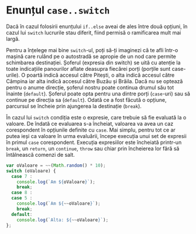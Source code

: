 # Enunțul `case..switch`

Dacă în cazul folosirii enunțului `if..else` aveai de ales între două opțiuni, în cazul lui `switch` lucrurile stau diferit, fiind permisă o ramificarea mult mai largă.

Pentru a înțelege mai bine `switch`-ul, poți să-ți imaginezi că te afli într-o mașină care rulând pe o autostradă se apropie de un nod care permite schimbarea destinației. Șoferul (expresia din switch) se uită cu atenție la toate indicațiile panourilor aflate deasupra fiecărei porți (porțile sunt case-urile). O poartă indică accesul către Pitești, o alta indică accesul către Câmpina iar alta indică accesul către Buzău și Brăila. Dacă nu se optează pentru o anume direcție, șoferul nostru poate continua drumul său tot înainte (`default`). Șoferul poate opta pentru una dintre porți (`case`-uri) sau să continue pe direcția sa (`default`). Odată ce a fost făcută o opțiune, parcursul se încheie prin ajungerea la destinație (`break`).

În cazul lui `switch` condiția este o expresie, care trebuie să fie evaluată la o valoare. De îndată ce evaluarea s-a încheiat, valoarea va avea un caz corespondent în opțiunile definite cu `case`. Mai simplu, pentru tot ce ar putea ieși ca valoare în urma evaluării, începe execuția unui set de expresii în primul `case` corespondent. Execuția expresiilor este încheiată printr-un `break`, un `return`, un `continue`, `throw` sau chiar prin încheierea lor fără să întâlnească comenzi de salt.

```javascript
var oValoare = ~~(Math.random() * 10);
switch (oValoare) {
  case 7 :
    console.log(`Am ${oValoare}`);
    break;
  case 8 :
  case 5 :
    console.log(`Am ${~~oValoare}`);
    break;
  default:
    console.log(`Alta: ${~~oValoare}`);
};
```
